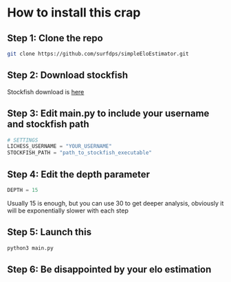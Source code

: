 # How to install this crap

## Step 1: Clone the repo
```bash
git clone https://github.com/surfdps/simpleEloEstimator.git
```

## Step 2: Download stockfish 
Stockfish download is [here](https://stockfishchess.org/download/)

## Step 3: Edit main.py to include your username and stockfish path
```py
# SETTINGS
LICHESS_USERNAME = "YOUR_USERNAME"
STOCKFISH_PATH = "path_to_stockfish_executable" 
```

## Step 4: Edit the depth parameter
```py
DEPTH = 15
```
Usually 15 is enough, but you can use 30 to get deeper analysis, obviously it will be exponentially slower with each step

## Step 5: Launch this
```bash
python3 main.py
```

## Step 6: Be disappointed by your elo estimation
```plaintext

```